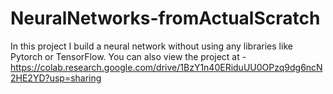# NeuralNetworks-fromActualScratch
In this project I build a neural network without using any libraries like Pytorch or TensorFlow. 
You can also view the project at - https://colab.research.google.com/drive/1BzY1n40ERiduUU0OPzq9dg6ncN2HE2YD?usp=sharing
